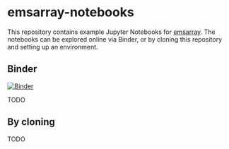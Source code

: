 emsarray-notebooks
==================

This repository contains example Jupyter Notebooks for [emsarray][emsarray].
The notebooks can be explored online via Binder,
or by cloning this repository and setting up an environment.

Binder
------

[![Binder](https://mybinder.org/badge_logo.svg)](https://mybinder.org/v2/gh/csiro-coasts/emsarray-notebooks/HEAD)

TODO

By cloning
----------

TODO

[emsarray]: https://github.com/csiro-coasts/emsarray
